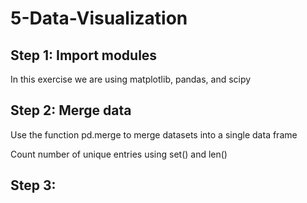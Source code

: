 # 5-Data-Visualization

## Step 1: Import modules
In this exercise we are using matplotlib, pandas, and scipy

## Step 2: Merge data
Use the function pd.merge to merge datasets into a single data frame

Count number of unique entries using set() and len()

## Step 3: 

